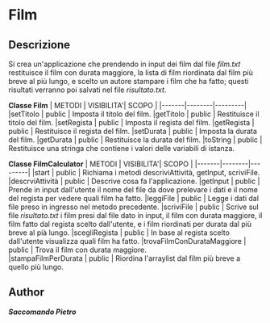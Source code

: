 # Film


## Descrizione
Si crea un'applicazione che prendendo in input dei film dal file *film.txt* restituisce il film con durata maggiore, la lista di film riordinata dal film più breve al più lungo, e scelto un autore stampare i film che ha fatto; questi risultati verranno poi salvati nel file *risultato.txt*.

**Classe Film**
| METODI | VISIBILITA'| SCOPO |
|-------|--------|---------|
|setTitolo | public | Imposta il titolo del film.
|getTitolo | public | Restituisce il titolo del film.
|setRegista | public | Imposta il regista del film.
|getRegista | public | Restituisce il regista del film.
|setDurata | public | Imposta la durata del film.
|getDurata | public	| Restituisce la durata del film.
|toString | public | Restituisce una stringa che contiene i valori delle variabili di istanza. 


**Classe FilmCalculator**
| METODI | VISIBILITA'| SCOPO |
|-------|--------|---------|
|start | public	 | Richiama i metodi descriviAttività, getInput, scriviFile.
|descrviAttività | public | Descrive cosa fa l'applicazione.
|getInput | public | Prende in input dall'utente il nome del file da dove prelevare i dati e il nome del regista per vedere quali film ha fatto.
|leggiFile | public	| Legge i dati dal file preso in ingresso nel metodo precedente.
|scriviFile | public | Scrive sul file *risultato.txt* i film presi dal file dato in input, il film con durata maggiore, il film fatto dal regista scelto dall'utente, e i film riordinati per durata dal più breve al pià lungo.
|scegliRegista | public | In base al regista scelto dall'utente visualizza quali film ha fatto.
|trovaFilmConDurataMaggiore | public | Trova il film con durata maggiore.  
|stampaFilmPerDurata | public | Riordina l'arraylist dal film più breve a quello più lungo.
## Author
***Saccomando Pietro***
